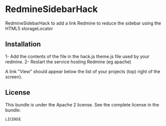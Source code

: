 RedmineSidebarHack
=================

RedmineSidebarHack to add a link Redmine to reduce the sidebar using the HTML5 storageLocator

Installation
------------

1- Add the contents of the file in the hack.js theme.js file used by your redmine.
2- Restart the service hosting Redmine (eg apache)

A link "View" should appear below the list of your projects (top) right of the screen).

License
-------

This bundle is under the Apache 2 license. See the complete license in the bundle:

    LICENSE